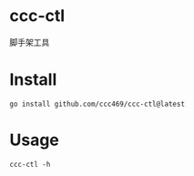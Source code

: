 # ccc-ctl
脚手架工具


# Install
```
go install github.com/ccc469/ccc-ctl@latest
```

# Usage
```
ccc-ctl -h
```
